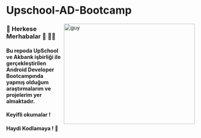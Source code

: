 # Upschool-AD-Bootcamp
<img align="right" height="270px" alt="guy" width="350" src="https://media.giphy.com/media/z2KbVZxKCHxxIDhnsQ/giphy.gif" /> </a>
### 👋 Herkese Merhabalar 👋 🌸🌸

#### Bu repoda UpSchool ve Akbank işbirliği ile gerçekleştirilen Android Developer Bootcampında yapmış olduğum araştırmalarım ve projelerim yer almaktadır.
#### Keyifli okumalar ! 

#### Haydi Kodlamaya ! 🌸 

